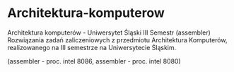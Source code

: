 # Architektura-komputerow
Architektura komputerów - Uniwersytet Śląski III Semestr (assembler) 
Rozwiązania zadań zaliczeniowych z przedmiotu Architektura Komputerów, realizowanego na III semestrze na Uniwersytecie Śląskim.  

(assembler - proc. intel 8086, assembler - proc. intel 8080)
